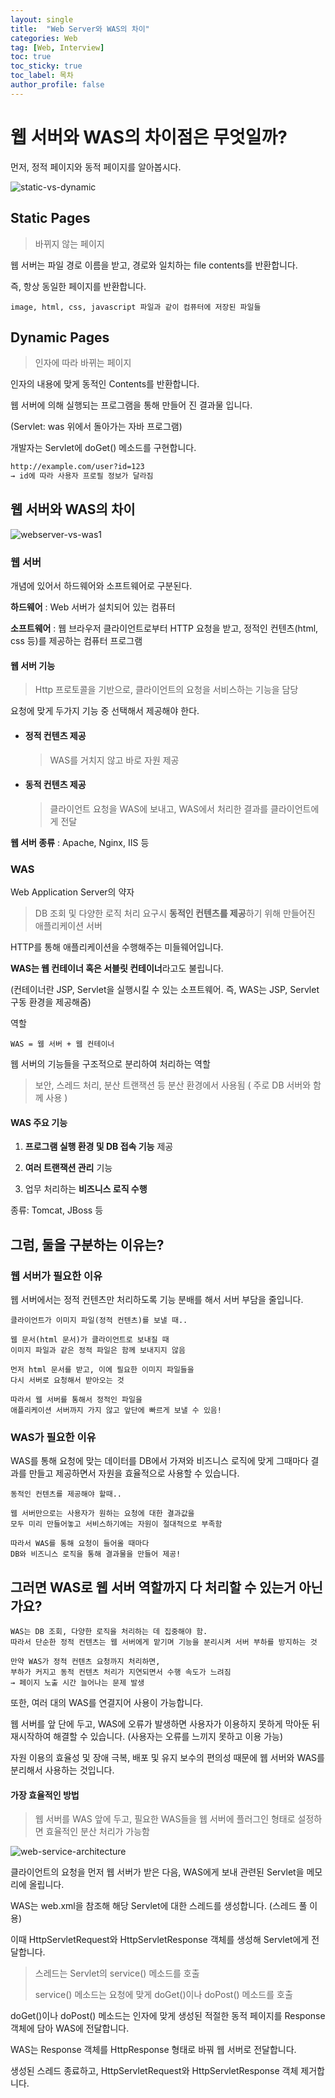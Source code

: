 ```yaml
---
layout: single
title:  "Web Server와 WAS의 차이"
categories: Web
tag: [Web, Interview]
toc: true
toc_sticky: true
toc_label: 목차
author_profile: false
---
```



# 웹 서버와 WAS의 차이점은 무엇일까?

먼저, 정적 페이지와 동적 페이지를 알아봅시다.

![static-vs-dynamic]({{site.url}}/images/2025-04-06-WAS/static-vs-dynamic.png)

## Static Pages

> 바뀌지 않는 페이지

웹 서버는 파일 경로 이름을 받고, 경로와 일치하는 file contents를 반환합니다.

즉, 항상 동일한 페이지를 반환합니다.

```
image, html, css, javascript 파일과 같이 컴퓨터에 저장된 파일들
```

## Dynamic Pages

> 인자에 따라 바뀌는 페이지

인자의 내용에 맞게 동적인 Contents를 반환합니다.

웹 서버에 의해 실행되는 프로그램을 통해 만들어 진 결과물 입니다.

(Servlet: was 위에서 돌아가는 자바 프로그램)

개발자는 Servlet에 doGet() 메소드를 구현합니다.

```bash
http://example.com/user?id=123  
→ id에 따라 사용자 프로필 정보가 달라짐
```

## 웹 서버와 WAS의 차이

![webserver-vs-was1]({{site.url}}/images/2025-04-06-WAS/webserver-vs-was1.png)

### 웹 서버

개념에 있어서 하드웨어와 소프트웨어로 구분된다.

**하드웨어** : Web 서버가 설치되어 있는 컴퓨터

**소프트웨어** : 웹 브라우저 클라이언트로부터 HTTP 요청을 받고, 정적인 컨텐츠(html, css 등)를 제공하는 컴퓨터 프로그램

#### 웹 서버 기능

> Http 프로토콜을 기반으로, 클라이언트의 요청을 서비스하는 기능을 담당

요청에 맞게 두가지 기능 중 선택해서 제공해야 한다.

- #### 정적 컨텐츠 제공

  > WAS를 거치지 않고 바로 자원 제공

- #### 동적 컨텐츠 제공

  > 클라이언트 요청을 WAS에 보내고, WAS에서 처리한 결과를 클라이언트에게 전달

**웹 서버 종류** : Apache, Nginx, IIS 등

### WAS

Web Application Server의 약자

> DB 조회 및 다양한 로직 처리 요구시 **동적인 컨텐츠를 제공**하기 위해 만들어진 애플리케이션 서버

HTTP를 통해 애플리케이션을 수행해주는 미들웨어입니다.

**WAS는 웹 컨테이너 혹은 서블릿 컨테이너**라고도 불립니다.

(컨테이너란 JSP, Servlet을 실행시킬 수 있는 소프트웨어. 즉, WAS는 JSP, Servlet 구동 환경을 제공해줌)

역할

```
WAS = 웹 서버 + 웹 컨테이너
```

웹 서버의 기능들을 구조적으로 분리하여 처리하는 역할

> 보안, 스레드 처리, 분산 트랜잭션 등 분산 환경에서 사용됨 ( 주로 DB 서버와 함께 사용 )

#### WAS 주요 기능

1. **프로그램 실행 환경 및 DB 접속 기능** 제공

2. **여러 트랜잭션 관리** 기능

3. 업무 처리하는 **비즈니스 로직 수행**

종류: Tomcat, JBoss 등

## 그럼, 둘을 구분하는 이유는?

### 웹 서버가 필요한 이유

웹 서버에서는 정적 컨텐츠만 처리하도록 기능 분배를 해서 서버 부담을 줄입니다.

```
클라이언트가 이미지 파일(정적 컨텐츠)를 보낼 때..

웹 문서(html 문서)가 클라이언트로 보내질 때 
이미지 파일과 같은 정적 파일은 함께 보내지지 않음

먼저 html 문서를 받고, 이에 필요한 이미지 파일들을 
다시 서버로 요청해서 받아오는 것

따라서 웹 서버를 통해서 정적인 파일을 
애플리케이션 서버까지 가지 않고 앞단에 빠르게 보낼 수 있음!
```

### WAS가 필요한 이유

WAS를 통해 요청에 맞는 데이터를 DB에서 가져와 비즈니스 로직에 맞게 그때마다 결과를 만들고 제공하면서 자원을 효율적으로 사용할 수 있습니다.

```
동적인 컨텐츠를 제공해야 할때..

웹 서버만으로는 사용자가 원하는 요청에 대한 결과값을 
모두 미리 만들어놓고 서비스하기에는 자원이 절대적으로 부족함

따라서 WAS를 통해 요청이 들어올 때마다 
DB와 비즈니스 로직을 통해 결과물을 만들어 제공!
```

## 그러면 WAS로 웹 서버 역할까지 다 처리할 수 있는거 아닌가요?

```
WAS는 DB 조회, 다양한 로직을 처리하는 데 집중해야 함. 
따라서 단순한 정적 컨텐츠는 웹 서버에게 맡기며 기능을 분리시켜 서버 부하를 방지하는 것

만약 WAS가 정적 컨텐츠 요청까지 처리하면, 
부하가 커지고 동적 컨텐츠 처리가 지연되면서 수행 속도가 느려짐 
→ 페이지 노출 시간 늘어나는 문제 발생
```

또한, 여러 대의 WAS를 연결지어 사용이 가능합니다.

웹 서버를 앞 단에 두고, WAS에 오류가 발생하면 사용자가 이용하지 못하게 막아둔 뒤 재시작하여 해결할 수 있습니다. (사용자는 오류를 느끼지 못하고 이용 가능)

자원 이용의 효율성 및 장애 극복, 배포 및 유지 보수의 편의성 때문에 웹 서버와 WAS를 분리해서 사용하는 것입니다.

#### 가장 효율적인 방법

> 웹 서버를 WAS 앞에 두고, 필요한 WAS들을 웹 서버에 플러그인 형태로 설정하면 효율적인 분산 처리가 가능함

![web-service-architecture]({{site.url}}/images/2025-04-06-WAS/web-service-architecture.png)

클라이언트의 요청을 먼저 웹 서버가 받은 다음, WAS에게 보내 관련된 Servlet을 메모리에 올립니다.

WAS는 web.xml을 참조해 해당 Servlet에 대한 스레드를 생성합니다. (스레드 풀 이용)

이때 HttpServletRequest와 HttpServletResponse 객체를 생성해 Servlet에게 전달합니다.

> 스레드는 Servlet의 service() 메소드를 호출
>
> service() 메소드는 요청에 맞게 doGet()이나 doPost() 메소드를 호출

doGet()이나 doPost() 메소드는 인자에 맞게 생성된 적절한 동적 페이지를 Response 객체에 담아 WAS에 전달합니다.

WAS는 Response 객체를 HttpResponse 형태로 바꿔 웹 서버로 전달합니다.

생성된 스레드 종료하고, HttpServletRequest와 HttpServletResponse 객체 제거합니다.
